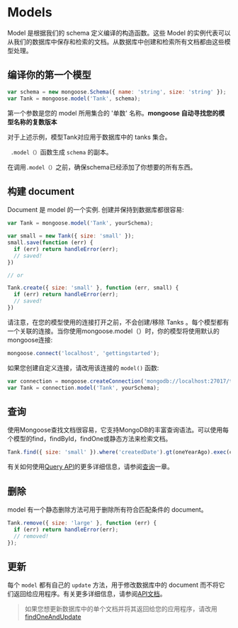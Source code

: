 # Models

Model 是根据我们的 schema 定义编译的构造函数。这些 Model 的实例代表可以从我们的数据库中保存和检索的文档。从数据库中创建和检索所有文档都由这些模型处理。

## 编译你的第一个模型

```js
var schema = new mongoose.Schema({ name: 'string', size: 'string' });
var Tank = mongoose.model('Tank', schema);
```

第一个参数是您的 model 所用集合的 '单数' 名称。**mongoose 自动寻找您的模型名称的复数版本**

对于上述示例，模型Tank对应用于数据库中的 tanks 集合。

` .model（）`函数生成 `schema` 的副本。

在调用`.model（）`之前，确保schema已经添加了你想要的所有东西。

## 构建 document

 Document 是 model 的一个实例. 创建并保持到数据库都很容易:

 ```js
 var Tank = mongoose.model('Tank', yourSchema);

 var small = new Tank({ size: 'small' });
 small.save(function (err) {
   if (err) return handleError(err);
   // saved!
 })

 // or

 Tank.create({ size: 'small' }, function (err, small) {
   if (err) return handleError(err);
   // saved!
 })
 ```

 请注意，在您的模型使用的连接打开之前，不会创建/移除 Tanks 。每个模型都有一个关联的连接。当你使用mongoose.model（）时，你的模型将使用默认的mongoose连接:

 ```js
mongoose.connect('localhost', 'gettingstarted');
 ```

如果您创建自定义连接，请改用该连接的 `model()` 函数:

```js
var connection = mongoose.createConnection('mongodb://localhost:27017/test');
var Tank = connection.model('Tank', yourSchema);
```

## 查询

使用Mongoose查找文档很容易，它支持MongoDB的丰富查询语法。可以使用每个模型的find，findById，findOne或静态方法来检索文档。

```js
Tank.find({ size: 'small' }).where('createdDate').gt(oneYearAgo).exec(callback);
```

有关如何使用[Query API](http://mongoosejs.com/docs/api.html#query-js)的更多详细信息，请参阅[查询](http://mongoosejs.com/docs/queries.html)一章。

## 删除

model 有一个静态删除方法可用于删除所有符合匹配条件的 document。

```js
Tank.remove({ size: 'large' }, function (err) {
  if (err) return handleError(err);
  // removed!
});
```

## 更新

每个 `model` 都有自己的 `update` 方法，用于修改数据库中的 document 而不将它们返回给应用程序。有关更多详细信息，请参阅[API文档](http://mongoosejs.com/docs/api.html#model_Model.update)。

> 如果您想更新数据库中的单个文档并将其返回给您的应用程序，请改用 [findOneAndUpdate](http://mongoosejs.com/docs/api.html#model_Model.findOneAndUpdate)
